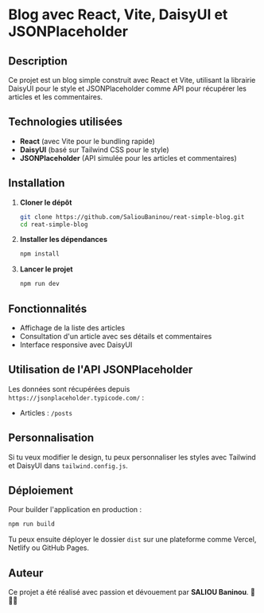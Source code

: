 # Blog avec React, Vite, DaisyUI et JSONPlaceholder

## Description
Ce projet est un blog simple construit avec React et Vite, utilisant la librairie DaisyUI pour le style et JSONPlaceholder comme API pour récupérer les articles et les commentaires.

## Technologies utilisées
- **React** (avec Vite pour le bundling rapide)
- **DaisyUI** (basé sur Tailwind CSS pour le style)
- **JSONPlaceholder** (API simulée pour les articles et commentaires)

## Installation

1. **Cloner le dépôt**
   ```bash
   git clone https://github.com/SaliouBaninou/reat-simple-blog.git
   cd reat-simple-blog
   ```

2. **Installer les dépendances**
   ```bash
   npm install
   ```

3. **Lancer le projet**
   ```bash
   npm run dev
   ```

## Fonctionnalités
- Affichage de la liste des articles
- Consultation d'un article avec ses détails et commentaires
- Interface responsive avec DaisyUI

## Utilisation de l'API JSONPlaceholder
Les données sont récupérées depuis `https://jsonplaceholder.typicode.com/` :
- Articles : `/posts`


## Personnalisation
Si tu veux modifier le design, tu peux personnaliser les styles avec Tailwind et DaisyUI dans `tailwind.config.js`.

## Déploiement
Pour builder l'application en production :
```bash
npm run build
```
Tu peux ensuite déployer le dossier `dist` sur une plateforme comme Vercel, Netlify ou GitHub Pages.

## Auteur
Ce projet a été réalisé avec passion et dévouement par **SALIOU Baninou**. 🎉👏🔥

